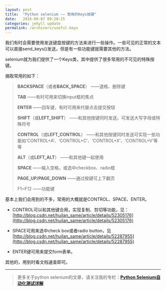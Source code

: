 ```yaml
---
layout: post
title:  "Python selenium —— 常用的Keys按键"
date:   2016-09-07 09:20:15
categories: jekyll update
permalink: /archivers/useful-keys
---
```



我们有时会需要使用发送键盘按键的方法来进行一些操作。一些可见的正常的文本可以直接send_keys()发送，但是有一些功能键就需要其他的方法。

selenium就为我们提供了一个Keys类，其中提供了很多常用的不可见的特殊按键。

摘取常用的如下：

> **BACKSPACE**（或者**BACK_SPACE**） ——退格、删除键
> 
> **TAB** ——有时可用来切换input框的焦点
> 
> **ENTER** ——回车键，有时可用来代替点击提交按钮
> 
> **SHIFT**（或**LEFT_SHIFT**） ——和其他按键同时发送，可发送大写字母或特殊符号
> 
> **CONTROL**（或**LEFT_CONTROL**） ——和其他按键同时发送可实现一些功能如‘CONTROL+A’、‘CONTROL+C’、‘CONTROL+X’、‘CONTROL+V’等等
> 
> **ALT**（或**LEFT_ALT**） ——和其他键一起使用
> 
> **SPACE** ——输入空格，或选中checkbox、radio框
> 
> **PAGE_UP/PAGE_DOWN** ——通过按键可上下翻页
> 
> F1~F12 ——功能键

基本上我们会用到的不多，常用的大概就是CONTROL、SPACE、ENTER。

- CONTROL可以和其他键合用，实现复制、剪切等功能，见：[http://blog.csdn.net/huilan_same/article/details/52305176](http://blog.csdn.net/huilan_same/article/details/52305176)

- SPACE可用来选中check box或者radio button，见[http://blog.csdn.net/huilan_same/article/details/52287955](http://blog.csdn.net/huilan_same/article/details/52287955)

- ENTER键可用来提交form表单。

其他的，用到时看文档速查即可。


****

> 更多关于python selenium的文章，请关注我的专栏：**[Python Selenium自动化测试详解](http://blog.csdn.net/column/details/12694.html)**